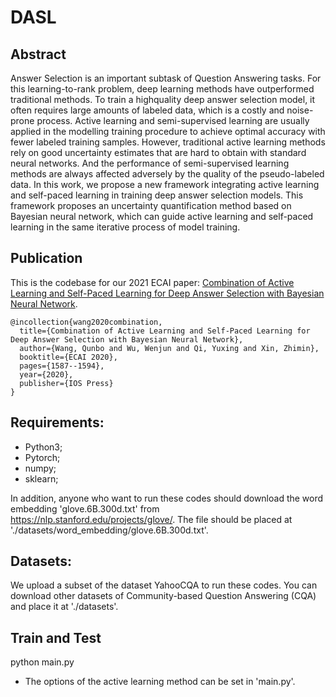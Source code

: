 # DASL

## Abstract
Answer Selection is an important subtask of Question Answering tasks. For this learning-to-rank problem, deep learning
methods have outperformed traditional methods. To train a highquality deep answer selection model, it often requires large amounts of labeled data, which is a costly and noise-prone process. Active learning and semi-supervised learning are usually applied in the modelling training procedure to achieve optimal accuracy with fewer labeled training samples. However, traditional active learning methods rely on good uncertainty estimates that are hard to obtain with standard neural networks. And the performance of semi-supervised learning methods are always affected adversely by the quality of the pseudo-labeled data. In this work, we propose a new framework integrating active learning and self-paced learning in training deep answer selection models. This framework proposes an uncertainty quantification method based on Bayesian neural network, which can guide active learning and self-paced learning in the same iterative process of model training. 

## Publication
This is the codebase for our 2021 ECAI paper:
[Combination of Active Learning and Self-Paced Learning for Deep Answer Selection with Bayesian Neural Network](http://ecai2020.eu/papers/449_paper.pdf).

```
@incollection{wang2020combination,
  title={Combination of Active Learning and Self-Paced Learning for Deep Answer Selection with Bayesian Neural Network},
  author={Wang, Qunbo and Wu, Wenjun and Qi, Yuxing and Xin, Zhimin},
  booktitle={ECAI 2020},
  pages={1587--1594},
  year={2020},
  publisher={IOS Press}
}
```

## Requirements: 
- Python3;
- Pytorch;
- numpy;
- sklearn;

In addition, anyone who want to run these codes should download the word embedding 'glove.6B.300d.txt' from https://nlp.stanford.edu/projects/glove/. The file should be placed at './datasets/word_embedding/glove.6B.300d.txt'.

## Datasets:
We upload a subset of the dataset YahooCQA to run these codes. You can download other datasets of Community-based Question Answering (CQA) and place it at './datasets'.

## Train and Test
python main.py

- The options of the active learning method can be set in 'main.py'. 